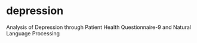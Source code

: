 # depression
Analysis of Depression through Patient Health Questionnaire-9 and Natural Language Processing

